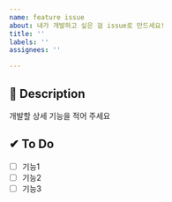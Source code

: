 ```yaml
---
name: feature issue
about: 내가 개발하고 싶은 걸 issue로 만드세요!
title: ''
labels: ''
assignees: ''

---
```


## 📝 Description 
개발할 상세 기능을 적어 주세요

## ✔ To Do
- [ ] 기능1
- [ ] 기능2
- [ ] 기능3
